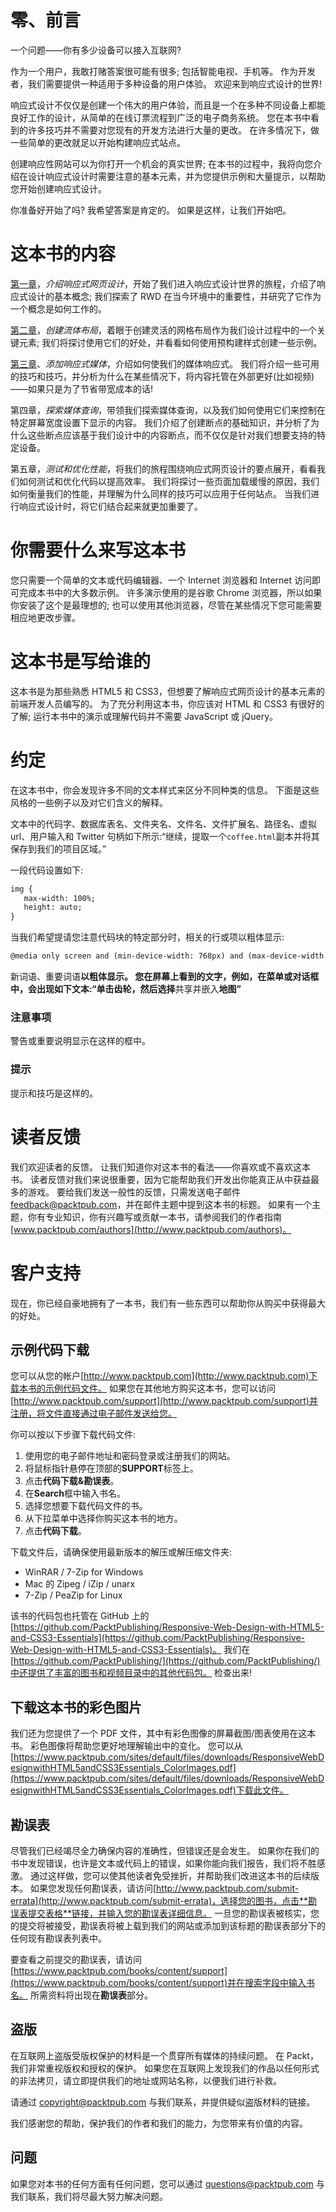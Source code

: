 # 零、前言

一个问题——你有多少设备可以接入互联网?

作为一个用户，我敢打赌答案很可能有很多; 包括智能电视、手机等。 作为开发者，我们需要提供一种适用于多种设备的用户体验。 欢迎来到响应式设计的世界!

响应式设计不仅仅是创建一个伟大的用户体验，而且是一个在多种不同设备上都能良好工作的设计，从简单的在线订票流程到广泛的电子商务系统。 您在本书中看到的许多技巧并不需要对您现有的开发方法进行大量的更改。 在许多情况下，做一些简单的更改就足以开始构建响应式站点。

创建响应性网站可以为你打开一个机会的真实世界; 在本书的过程中，我将向您介绍在设计响应式设计时需要注意的基本元素，并为您提供示例和大量提示，以帮助您开始创建响应式设计。

你准备好开始了吗? 我希望答案是肯定的。 如果是这样，让我们开始吧。

# 这本书的内容

[第一章](1.html "Chapter 1. Introducing Responsive Web Design")，*介绍响应式网页设计*，开始了我们进入响应式设计世界的旅程，介绍了响应式设计的基本概念; 我们探索了 RWD 在当今环境中的重要性，并研究了它作为一个概念是如何工作的。

[第二章](2.html "Chapter 2. Creating Fluid Layouts")，*创建流体布局*，着眼于创建灵活的网格布局作为我们设计过程中的一个关键元素; 我们将探讨使用它们的好处，并看看如何使用预构建样式创建一些示例。

[第三章](3.html "Chapter 3. Adding Responsive Media")、*添加响应式媒体*，介绍如何使我们的媒体响应式。 我们将介绍一些可用的技巧和技巧，并分析为什么在某些情况下，将内容托管在外部更好(比如视频)——如果只是为了节省带宽成本的话!

第四章，*探索媒体查询*，带领我们探索媒体查询，以及我们如何使用它们来控制在特定屏幕宽度设置下显示的内容。 我们介绍了创建断点的基础知识，并分析了为什么这些断点应该基于我们设计中的内容断点，而不仅仅是针对我们想要支持的特定设备。

第五章，*测试和优化性能*，将我们的旅程围绕响应式网页设计的要点展开，看看我们如何测试和优化代码以提高效率。 我们将探讨一些页面加载缓慢的原因，我们如何衡量我们的性能，并理解为什么同样的技巧可以应用于任何站点。 当我们进行响应式设计时，将它们结合起来就更加重要了。

# 你需要什么来写这本书

您只需要一个简单的文本或代码编辑器、一个 Internet 浏览器和 Internet 访问即可完成本书中的大多数示例。 许多演示使用的是谷歌 Chrome 浏览器，所以如果你安装了这个是最理想的; 也可以使用其他浏览器，尽管在某些情况下您可能需要相应地更改步骤。

# 这本书是写给谁的

这本书是为那些熟悉 HTML5 和 CSS3，但想要了解响应式网页设计的基本元素的前端开发人员编写的。 为了充分利用这本书，你应该对 HTML 和 CSS3 有很好的了解; 运行本书中的演示或理解代码并不需要 JavaScript 或 jQuery。

# 约定

在这本书中，你会发现许多不同的文本样式来区分不同种类的信息。 下面是这些风格的一些例子以及对它们含义的解释。

文本中的代码字、数据库表名、文件夹名、文件名、文件扩展名、路径名、虚拟 url、用户输入和 Twitter 句柄如下所示:“继续，提取一个`coffee.html`副本并将其保存到我们的项目区域。”

一段代码设置如下:

```html
img {
   max-width: 100%;
   height: auto;
}
```

当我们希望提请您注意代码块的特定部分时，相关的行或项以粗体显示:

```html
@media only screen and (min-device-width: 768px) and (max-device-width : 1024px) and (orientation : landscape)

```

新词语、重要词语**以粗体显示。 您在屏幕上看到的文字，例如，在菜单或对话框中，会出现如下文本:“单击齿轮，然后选择**共享并嵌入**地图”**

### 注意事项

警告或重要说明显示在这样的框中。

### 提示

提示和技巧是这样的。

# 读者反馈

我们欢迎读者的反馈。 让我们知道你对这本书的看法——你喜欢或不喜欢这本书。 读者反馈对我们来说很重要，因为它能帮助我们开发出你能真正从中获益最多的游戏。 要给我们发送一般性的反馈，只需发送电子邮件 feedback@packtpub.com，并在邮件主题中提到这本书的标题。 如果有一个主题，你有专业知识，你有兴趣写或贡献一本书，请参阅我们的作者指南[www.packtpub.com/authors](http://www.packtpub.com/authors)。

# 客户支持

现在，你已经自豪地拥有了一本书，我们有一些东西可以帮助你从购买中获得最大的好处。

## 示例代码下载

您可以从您的帐户[http://www.packtpub.com](http://www.packtpub.com)下载本书的示例代码文件。 如果您在其他地方购买这本书，您可以访问[http://www.packtpub.com/support](http://www.packtpub.com/support)并注册，将文件直接通过电子邮件发送给您。

你可以按以下步骤下载代码文件:

1.  使用您的电子邮件地址和密码登录或注册我们的网站。
2.  将鼠标指针悬停在顶部的**SUPPORT**标签上。
3.  点击**代码下载&勘误表**。
4.  在**Search**框中输入书名。
5.  选择您想要下载代码文件的书。
6.  从下拉菜单中选择你购买这本书的地方。
7.  点击**代码下载**。

下载文件后，请确保使用最新版本的解压或解压缩文件夹:

*   WinRAR / 7-Zip for Windows
*   Mac 的 Zipeg / iZip / unarx
*   7-Zip / PeaZip for Linux

该书的代码包也托管在 GitHub 上的[https://github.com/PacktPublishing/Responsive-Web-Design-with-HTML5-and-CSS3-Essentials](https://github.com/PacktPublishing/Responsive-Web-Design-with-HTML5-and-CSS3-Essentials)。 我们在[https://github.com/PacktPublishing/](https://github.com/PacktPublishing/)中还提供了丰富的图书和视频目录中的其他代码包。 检查出来!

## 下载这本书的彩色图片

我们还为您提供了一个 PDF 文件，其中有彩色图像的屏幕截图/图表使用在这本书。 彩色图像将帮助您更好地理解输出中的变化。 您可以从[https://www.packtpub.com/sites/default/files/downloads/ResponsiveWebDesignwithHTML5andCSS3Essentials_ColorImages.pdf](https://www.packtpub.com/sites/default/files/downloads/ResponsiveWebDesignwithHTML5andCSS3Essentials_ColorImages.pdf)下载此文件。

## 勘误表

尽管我们已经竭尽全力确保内容的准确性，但错误还是会发生。 如果你在我们的书中发现错误，也许是文本或代码上的错误，如果你能向我们报告，我们将不胜感激。 通过这样做，您可以使其他读者免受挫折，并帮助我们改进这本书的后续版本。 如果您发现任何勘误表，请访问[http://www.packtpub.com/submit-errata](http://www.packtpub.com/submit-errata)，选择您的图书，点击**勘误表提交表格**链接，并输入您的勘误表详细信息。 一旦您的勘误表被核实，您的提交将被接受，勘误表将被上载到我们的网站或添加到该标题的勘误表部分下的任何现有勘误表列表中。

要查看之前提交的勘误表，请访问[https://www.packtpub.com/books/content/support](https://www.packtpub.com/books/content/support)并在搜索字段中输入书名。 所需资料将出现在**勘误表**部分。

## 盗版

在互联网上盗版受版权保护的材料是一个贯穿所有媒体的持续问题。 在 Packt，我们非常重视版权和授权的保护。 如果您在互联网上发现我们的作品以任何形式的非法拷贝，请立即提供我们的地址或网站名称，以便我们进行补救。

请通过 copyright@packtpub.com 与我们联系，并提供疑似盗版材料的链接。

我们感谢您的帮助，保护我们的作者和我们的能力，为您带来有价值的内容。

## 问题

如果您对本书的任何方面有任何问题，您可以通过 questions@packtpub.com 与我们联系，我们将尽最大努力解决问题。